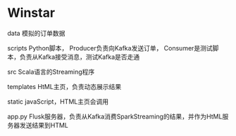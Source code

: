 # Winstar

data 模拟的订单数据

scripts Python脚本， Producer负责向Kafka发送订单， Consumer是测试脚本，负责从Kafka接受消息，测试Kafka是否走通

src Scala语言的Streaming程序

templates HtML主页，负责动态展示结果

static javaScript，HTML主页会调用

app.py Flusk服务器，负责从Kafka消费SparkStreaming的结果，并作为HtML服务器发送结果到HTML